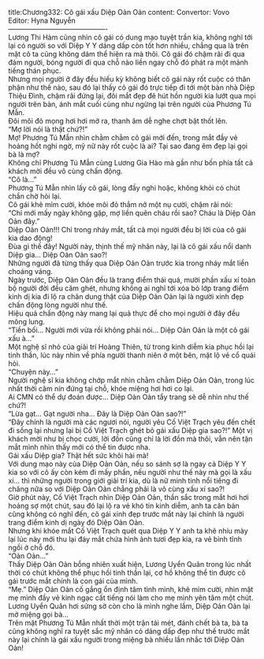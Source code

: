 title:Chương332: Cô gái xấu Diệp Oản Oản
content:
Convertor: Vovo<br>Editor: Hyna Nguyễn<br>——————————————-<br>Lương Thi Hàm cũng nhìn cô gái có dung mạo tuyệt trần kia, không nghĩ tới lại có người so với Diệp Y Y dáng dấp còn tốt hơn nhiều, chẳng qua là trên mặt cô ta cũng không dám thể hiện ra mà thôi. Cô gái đó chậm rãi đi qua đám người, bóng người đi qua chỗ nào liền ngay chỗ đó phát ra một mảnh tiếng thán phục.<br>Nhưng mọi người ở đây đều hiếu kỳ không biết cô gái này rốt cuộc có thân phận như thế nào, sau đó lại thấy cô gái đó trực tiếp đi tới một bàn nhà Diệp Thiệu Đình, chậm rãi đứng lại, đôi mắt đẹp đẽ hút hồn người kia lướt qua mọi người trên bàn, ánh mắt cuối cùng như ngừng lại trên người của Phương Tú Mẫn.<br>Đôi môi đỏ mọng hơi hơi mở ra, thanh âm dễ nghe chợt bật thốt lên.<br>“Mợ lời nói là thật chứ?!”<br>Mợ! Phương Tú Mẫn nhìn chằm chằm cô gái mới đến, trong mắt đầy vẻ hoảng hốt nghi ngờ, mỹ nữ này rốt cuộc là ai? Tại sao đang êm đẹp lại gọi bà là mợ?<br>Không chỉ Phương Tú Mẫn cùng Lương Gia Hào mà gần như bốn phía tất cả khách mời đều vô cùng chấn động.<br>“Cô là…”<br>Phương Tú Mẫn nhìn lấy cô gái, lòng đầy nghi hoặc, không khỏi có chút chần chờ hỏi lại.<br>Cô gái khẽ mỉm cười, khóe môi đỏ thắm nở một nụ cười, chậm rãi nói:<br>“Chỉ mới mấy ngày không gặp, mợ liền quên cháu rồi sao? Cháu là Diệp Oản Oản đây.”<br>Diệp Oản Oản!!! Chỉ trong nháy mắt, tất cả mọi người đều bị lời của cô gái kia dao động!<br>Đùa gì thế đây! Người này, thịnh thế mỹ nhân này, lại là cô gái xấu nổi danh Diệp gia… Diệp Oản Oản sao?!<br>Những người đã từng thấy qua Diệp Oản Oản trước kia trong nháy mắt liền choáng váng.<br>Ngày trước, Diệp Oản Oản đều là trang điểm thái quá, mười phần xấu xí toàn bộ người đời đều căm ghét, nhưng không ai nghĩ tới xóa bỏ lớp trang điểm kinh dị kia đi lộ ra chân dung thật của Diệp Oản Oản lại là người xinh đẹp chấn động lòng người như thế.<br>Hiệu quả chấn động này mang lại quả thực để cho mọi người ở đây đều mông lung.<br>“Tiền bối… Người mới vừa rồi không phải nói… Diệp Oản Oản là một cô gái xấu à…”<br>Một nghệ sĩ nhỏ của giải trí Hoàng Thiên, từ trong kinh diễm kia phục hồi lại tinh thần, lúc này nhìn về phía người thanh niên ở một bên, mặt lộ vẻ cổ quái hỏi.<br>“Chuyện này…”<br>Người nghệ sĩ kia không chớp mắt nhìn chằm chằm Diệp Oản Oản, trong lúc nhất thời câm nín đứng tại chỗ, khóe miệng hơi hơi co lại.<br>Ai CMN có thể dự đoán được… Diệp Oản Oản tẩy trang sẽ dễ nhìn như thế chứ?!<br>“Lừa gạt… Gạt người nha… Đây là Diệp Oản Oản sao?!”<br>“Đây chính là người mà các ngươi nói, người yêu Cố Việt Trạch yêu đến chết đi sống lại nhưng lại bị Cố Việt Trạch ghét bỏ gái xấu Diệp gia sao?!” Một vị khách mời như bị chọc cười, lời đồn cũng chỉ là lời đồn mà thôi, vẫn nên tận mắt mình nhìn thấy mới có thể tin được nha.<br>Gái xấu Diệp gia? Thật hết sức khôi hài mà!<br>Với dung mạo này của Diệp Oản Oản, nếu so sánh sợ là ngay cả Diệp Y Y kia so với cô ấy còn kém đi mấy phần, nếu người như thế này mà gọi là xấu xí… thì những người trong giới giải trí kia, dù là nữ minh tinh nổi tiếng đi chăng nữa so với Diệp Oản Oản chẳng phải là vô cùng xấu xí sao?!<br>Giờ phút này, Cố Việt Trạch nhìn Diệp Oản Oản, thần sắc trong mắt hơi hơi hoảng sợ một chút, sau đó lại lộ ra vẻ khó tin kinh diễm, anh ta căn bản cũng không có nghĩ đến, cô gái xinh đẹp trước mắt này lại chính là người trang điểm kinh dị ngày đó Diệp Oản Oản.<br>Nhưng khi khóe mắt Cố Việt Trạch quét qua Diệp Y Y anh ta khẽ nhíu mày lại lúc này mới thu lại đáy mắt chứa hình ảnh tươi đẹp kia, ra vẻ bình tĩnh ngồi ở chỗ đó.<br>“Oản Oản…”<br>Thấy Diệp Oản Oản bỗng nhiên xuất hiện, Lương Uyển Quân trong lúc nhất thời có chút không thể phục hồi tinh thần lại, cơ hồ không thể tin được cô gái trước mắt chính là con gái của mình.<br>“Mẹ.” Diệp Oản Oản cố gắng ổn định tâm tình mình, khẽ mỉm cười, nhìn mặt mẹ mình đầy vẻ kinh ngạc cất tiếng nói làm cho mẹ mình yên tâm một chút.<br>Lương Uyển Quân hơi sửng sờ còn cho là mình nghe lầm, Diệp Oản Oản lại mở miệng gọi bà…<br>Trên mặt Phương Tú Mẫn nhất thời một trận tái mét, đánh chết bà ta, bà ta cũng không nghĩ ra tuyệt sắc mỹ nhân có dáng dấp đẹp như thế trước mắt này lại chính là gái xấu người trong miệng bà nhiều lần nhắc tới Diệp Oản Oản!
